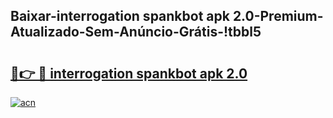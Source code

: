 
## Baixar-interrogation spankbot apk 2.0-Premium-Atualizado-Sem-Anúncio-Grátis-!tbbl5

# <h2><a href="https://andorid.site?title=interrogation_spankbot_apk_2.0&ref=27">🔗👉 🔴 interrogation spankbot apk 2.0</a></h2>

[![acn](https://github.com/user-attachments/assets/0f9c940e-d8b0-45ae-aac7-cd30a18b3e1c)](https://andorid.site?title=interrogation_spankbot_apk_2.0&ref=27)

